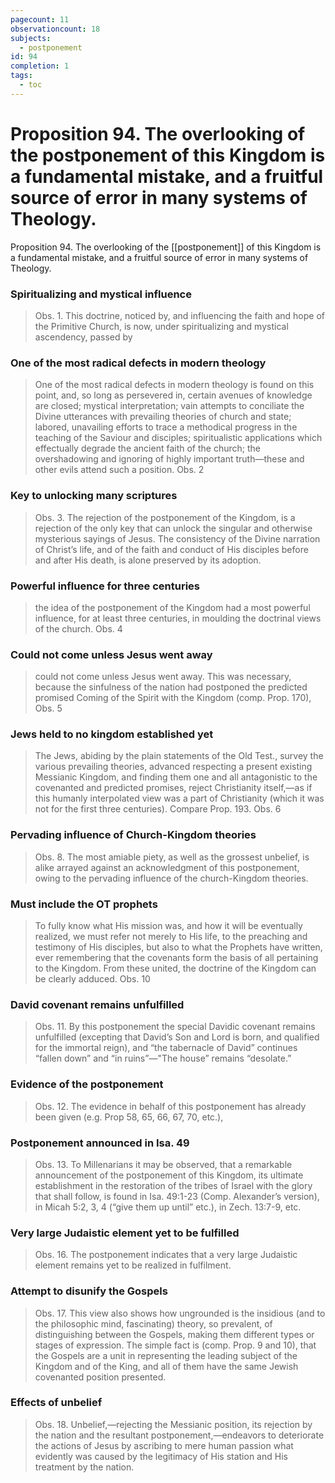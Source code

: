 ```yaml
---
pagecount: 11
observationcount: 18
subjects:
  - postponement
id: 94
completion: 1
tags:
  - toc
---
```

# Proposition 94. The overlooking of the postponement of this Kingdom is a fundamental mistake, and a fruitful source of error in many systems of Theology.

Proposition 94. The overlooking of the [[postponement]] of this Kingdom is a fundamental mistake, and a fruitful source of error in many systems of Theology.

### Spiritualizing and mystical influence
>Obs. 1. This doctrine, noticed by, and influencing the faith and hope of the Primitive Church, is now, under spiritualizing and mystical ascendency, passed by
### One of the most radical defects in modern theology
>One of the most radical defects in modern theology is found on this point, and, so long as persevered in, certain avenues of knowledge are closed; mystical interpretation; vain attempts to conciliate the Divine utterances with prevailing theories of church and state; labored, unavailing efforts to trace a methodical progress in the teaching of the Saviour and disciples; spiritualistic applications which effectually degrade the ancient faith of the church; the overshadowing and ignoring of highly important truth—these and other evils attend such a position.
>Obs. 2
### Key to unlocking many scriptures
>Obs. 3. The rejection of the postponement of the Kingdom, is a rejection of the only key that can unlock the singular and otherwise mysterious sayings of Jesus. The consistency of the Divine narration of Christ’s life, and of the faith and conduct of His disciples before and after His death, is alone preserved by its adoption.
### Powerful influence for three centuries
>the idea of the postponement of the Kingdom had a most powerful influence, for at least three centuries, in moulding the doctrinal views of the church.
>Obs. 4
### Could not come unless Jesus went away
>could not come unless Jesus went away. This was necessary, because the sinfulness of the nation had postponed the predicted promised Coming of the Spirit with the Kingdom (comp. Prop. 170),
>Obs. 5
### Jews held to no kingdom established yet
>The Jews, abiding by the plain statements of the Old Test., survey the various prevailing theories, advanced respecting a present existing Messianic Kingdom, and finding them one and all antagonistic to the covenanted and predicted promises, reject Christianity itself,—as if this humanly interpolated view was a part of Christianity (which it was not for the first three centuries). Compare Prop. 193.
>Obs. 6
### Pervading influence of Church-Kingdom theories
>Obs. 8. The most amiable piety, as well as the grossest unbelief, is alike arrayed against an acknowledgment of this postponement, owing to the pervading influence of the church-Kingdom theories.
### Must include the OT prophets
>To fully know what His mission was, and how it will be eventually realized, we must refer not merely to His life, to the preaching and testimony of His disciples, but also to what the Prophets have written, ever remembering that the covenants form the basis of all pertaining to the Kingdom. From these united, the doctrine of the Kingdom can be clearly adduced.
>Obs. 10

### David covenant remains unfulfilled
>Obs. 11. By this postponement the special Davidic covenant remains unfulfilled (excepting that David’s Son and Lord is born, and qualified for the immortal reign), and “the tabernacle of David” continues “fallen down” and “in ruins”—"The house” remains “desolate.”
### Evidence of the postponement
>Obs. 12. The evidence in behalf of this postponement has already been given (e.g. Prop 58, 65, 66, 67, 70, etc.),
### Postponement announced in Isa. 49
>Obs. 13. To Millenarians it may be observed, that a remarkable announcement of the postponement of this Kingdom, its ultimate establishment in the restoration of the tribes of Israel with the glory that shall follow, is found in Isa. 49:1-23 (Comp. Alexander’s version), in Micah 5:2, 3, 4 (“give them up until” etc.), in Zech. 13:7-9, etc.
### Very large Judaistic element yet to be fulfilled
>Obs. 16. The postponement indicates that a very large Judaistic element remains yet to be realized in fulfilment.
### Attempt to disunify the Gospels
>Obs. 17. This view also shows how ungrounded is the insidious (and to the philosophic mind, fascinating) theory, so prevalent, of distinguishing between the Gospels, making them different types or stages of expression. The simple fact is (comp. Prop. 9 and 10), that the Gospels are a unit in representing the leading subject of the Kingdom and of the King, and all of them have the same Jewish covenanted position presented.
### Effects of unbelief
>Obs. 18. Unbelief,—rejecting the Messianic position, its rejection by the nation and the resultant postponement,—endeavors to deteriorate the actions of Jesus by ascribing to mere human passion what evidently was caused by the legitimacy of His station and His treatment by the nation.


